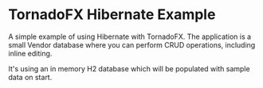# TornadoFX Hibernate Example

A simple example of using Hibernate with TornadoFX. The application is a small
Vendor database where you can perform CRUD operations, including inline editing.

It's using an in memory H2 database which will be populated with sample data on start.